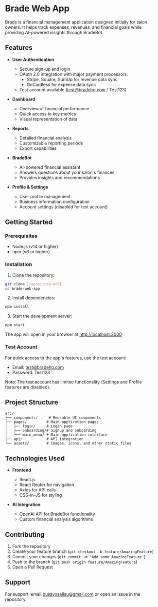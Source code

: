 # Brade Web App

Brade is a financial management application designed initially for salon owners. It helps track expenses, revenues, and financial goals while providing AI-powered insights through BradeBot.

## Features

- **User Authentication**

  - Secure sign-up and login
  - OAuth 2.0 integration with major payment processors:
    - Stripe, Square, SumUp for revenue data sync
    - GoCardless for expense data sync
  - Test account available (test@bradehq.com / Test123)

- **Dashboard**

  - Overview of financial performance
  - Quick access to key metrics
  - Visual representation of data

- **Reports**

  - Detailed financial analysis
  - Customizable reporting periods
  - Export capabilities

- **BradeBot**

  - AI-powered financial assistant
  - Answers questions about your salon's finances
  - Provides insights and recommendations

- **Profile & Settings**
  - User profile management
  - Business information configuration
  - Account settings (disabled for test account)

## Getting Started

### Prerequisites

- Node.js (v14 or higher)
- npm (v6 or higher)

### Installation

1. Clone the repository:

```bash
git clone [repository-url]
cd brade-web-app
```

2. Install dependencies:

```bash
npm install
```

3. Start the development server:

```bash
npm start
```

The app will open in your browser at [http://localhost:3000](http://localhost:3000)

### Test Account

For quick access to the app's features, use the test account:

- Email: test@bradehq.com
- Password: Test123

Note: The test account has limited functionality (Settings and Profile features are disabled).

## Project Structure

```
src/
├── components/     # Reusable UI components
├── pages/         # Main application pages
│   ├── login/     # Login page
│   ├── onboarding/# Signup and onboarding
│   └── main_menu/ # Main application interface
├── api/           # API integration
└── assets/        # Images, icons, and other static files
```

## Technologies Used

- **Frontend**

  - React.js
  - React Router for navigation
  - Axios for API calls
  - CSS-in-JS for styling

- **AI Integration**
  - OpenAI API for BradeBot functionality
  - Custom financial analysis algorithms

## Contributing

1. Fork the repository
2. Create your feature branch (`git checkout -b feature/AmazingFeature`)
3. Commit your changes (`git commit -m 'Add some AmazingFeature'`)
4. Push to the branch (`git push origin feature/AmazingFeature`)
5. Open a Pull Request

## Support

For support, email busayosalisu@gmail.com or open an issue in the repository.
